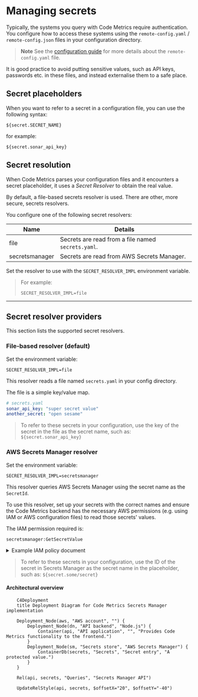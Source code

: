 # Managing secrets

Typically, the systems you query with Code Metrics require authentication. You configure how to access these systems using the `remote-config.yaml` / `remote-config.json` files in your configuration directory.

> **Note**
> See the [configuration guide](./configuration.md) for more details about the `remote-config.yaml` file.

It is good practice to avoid putting sensitive values, such as API keys, passwords etc. in these files, and instead externalise them to a safe place.

## Secret placeholders

When you want to refer to a secret in a configuration file, you can use the following syntax:

```
${secret.SECRET_NAME}
```

for example:

```
${secret.sonar_api_key}
```

## Secret resolution

When Code Metrics parses your configuration files and it encounters a secret placeholder, it uses a _Secret Resolver_ to obtain the real value.

By default, a file-based secrets resolver is used. There are other, more secure, secrets resolvers.

You configure one of the following secret resolvers:

| Name           | Details                                            |
|----------------|----------------------------------------------------|
| file           | Secrets are read from a file named `secrets.yaml`. |
| secretsmanager | Secrets are read from AWS Secrets Manager.         |

Set the resolver to use with the `SECRET_RESOLVER_IMPL` environment variable.

> For example:
>
> ```
> SECRET_RESOLVER_IMPL=file
> ```

---

## Secret resolver providers

This section lists the supported secret resolvers.

### File-based resolver (default)

Set the environment variable:

```
SECRET_RESOLVER_IMPL=file
```

This resolver reads a file named `secrets.yaml` in your config directory.

The file is a simple key/value map.

```yaml
# secrets.yaml
sonar_api_key: "super secret value"
another_secret: "open sesame"
```

> To refer to these secrets in your configuration, use the key of the secret in the file as the secret name, such as: `${secret.sonar_api_key}`

### AWS Secrets Manager resolver

Set the environment variable:

```
SECRET_RESOLVER_IMPL=secretsmanager
```

This resolver queries AWS Secrets Manager using the secret name as the `SecretId`.

To use this resolver, set up your secrets with the correct names and ensure the Code Metrics backend has the necessary AWS permissions (e.g. using IAM or AWS configuration files) to read those secrets' values.

The IAM permission required is:

```
secretsmanager:GetSecretValue
```

<details>
<summary>Example IAM policy document</summary>

This example IAM policy scopes read access to secrets with names in the format `codemetrics/*`, but you can be a specific as required by your environment.
```json
{
  "Version": "2012-10-17",
  "Statement": [
    {
      "Action": [
        "secretsmanager:GetSecretValue"
      ],
      "Effect": "Allow",
      "Resource": "arn:aws:secretsmanager:us-east-1:000000000000:secret:codemetrics/*"
    }
  ]
}
```
</details>

> To refer to these secrets in your configuration, use the ID of the secret in Secrets Manager as the secret name in the placeholder, such as: `${secret.some/secret}`

#### Architectural overview

```mermaid
    C4Deployment
    title Deployment Diagram for Code Metrics Secrets Manager implementation

    Deployment_Node(aws, "AWS account", "") {
        Deployment_Node(dn, "API backend", "Node.js") {
            Container(api, "API application", "", "Provides Code Metrics functionality to the frontend.")
        }
        Deployment_Node(sm, "Secrets store", "AWS Secrets Manager") {
            ContainerDb(secrets, "Secrets", "Secret entry", "A protected value.")
        }
    }

    Rel(api, secrets, "Queries", "Secrets Manager API")

    UpdateRelStyle(api, secrets, $offsetX="20", $offsetY="-40")
```
